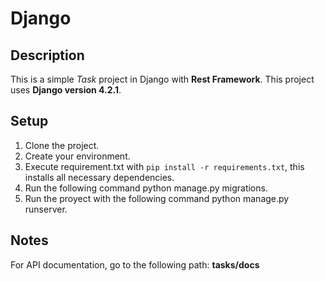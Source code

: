# Django

## Description

This is a simple *Task* project in Django with **Rest Framework**. This project uses **Django version 4.2.1**.

## Setup

1. Clone the project.
2. Create your environment.
3. Execute requirement.txt with `pip install -r requirements.txt`, this installs all necessary dependencies.
4. Run the following command python manage.py migrations.
5. Run the proyect with the following command python manage.py runserver.

## Notes

For API documentation, go to the following path: **tasks/docs**
